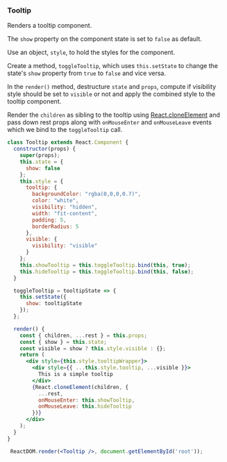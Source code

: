 ### Tooltip

Renders a tooltip component.

 The `show` property on the component state is set to `false` as default.
 
 Use an object, `style`, to hold the styles for the component.
 
 Create a method, `toggleTooltip`, which uses `this.setState` to change the state's `show` property from `true` to `false` and vice versa.
 
 In the `render()` method, destructure `state` and `props`, compute if visibility style should be set to `visible` or not and apply the combined style
 to the tooltip component.
 
 Render the `children` as sibling to the tooltip using [React.cloneElement](https://reactjs.org/docs/react-api.html#cloneelement) and pass down rest
 props along with `onMouseEnter` and `onMouseLeave` events which we bind to the `toggleTooltip` call.
 
 
```jsx
class Tooltip extends React.Component {
  constructor(props) {
    super(props);
    this.state = {
      show: false
    };
    this.style = {
      tooltip: {
        backgroundColor: "rgba(0,0,0,0.7)",
        color: "white",
        visibility: "hidden",
        width: "fit-content",
        padding: 5,
        borderRadius: 5
      },
      visible: {
        visibility: "visible"
      }
    };
    this.showTooltip = this.toggleTooltip.bind(this, true);
    this.hideTooltip = this.toggleTooltip.bind(this, false);
  }

  toggleTooltip = tooltipState => {
    this.setState({
      show: tooltipState
    });
  };

  render() {
    const { children, ...rest } = this.props;
    const { show } = this.state;
    const visible = show ? this.style.visible : {};
    return (
      <div style={this.style.tooltipWrapper}>
        <div style={{ ...this.style.tooltip, ...visible }}>
          This is a simple tooltip
        </div>
        {React.cloneElement(children, {
          ...rest,
          onMouseEnter: this.showTooltip,
          onMouseLeave: this.hideTooltip
        })}
      </div>
    );
  }
}
```
```jsx
 ReactDOM.render(<Tooltip />, document.getElementById('root'));
 ```
